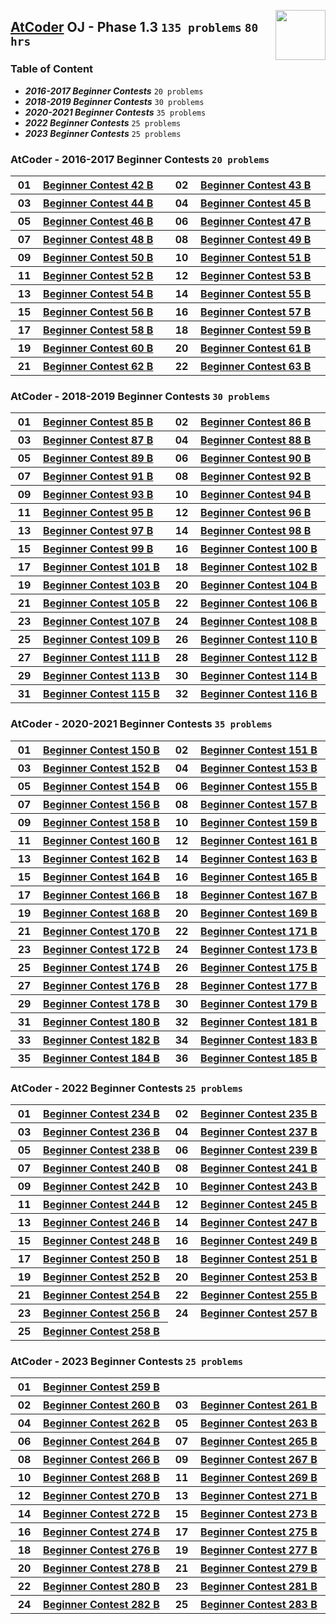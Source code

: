 <img align="right" width="80" src="/logos/atcoder.png"></img>

## [AtCoder](https://atcoder.jp/) OJ - Phase 1.3 `135 problems` `80 hrs`

### Table of Content

- ***2016-2017 Beginner Contests***      `20 problems`
- ***2018-2019 Beginner Contests***      `30 problems`
- ***2020-2021 Beginner Contests***      `35 problems`
- ***2022 Beginner Contests***           `25 problems`
- ***2023 Beginner Contests***           `25 problems`

### AtCoder - 2016-2017 Beginner Contests `20 problems`

<table>
    <tbody>
        <tr>
<th align="center" width="50px">01</th><th align="left" width="550px"><a href="https://atcoder.jp/contests/abc042/tasks/abc042_b">Beginner Contest 42 B</a></th>
<th align="center" width="50px">02</th><th align="left" width="550px"><a href="https://atcoder.jp/contests/abc043/tasks/abc043_b">Beginner Contest 43 B</a></th>
        </tr>
        <tr>
<th align="center" width="50px">03</th><th align="left" width="550px"><a href="https://atcoder.jp/contests/abc044/tasks/abc044_b">Beginner Contest 44 B</a></th>
<th align="center" width="50px">04</th><th align="left" width="550px"><a href="https://atcoder.jp/contests/abc045/tasks/abc045_b">Beginner Contest 45 B</a></th>
        </tr>
        <tr>
<th align="center" width="50px">05</th><th align="left" width="550px"><a href="https://atcoder.jp/contests/abc046/tasks/abc046_b">Beginner Contest 46 B</a></th>
<th align="center" width="50px">06</th><th align="left" width="550px"><a href="https://atcoder.jp/contests/abc047/tasks/abc047_b">Beginner Contest 47 B</a></th>
        </tr>
        <tr>
<th align="center" width="50px">07</th><th align="left" width="550px"><a href="https://atcoder.jp/contests/abc048/tasks/abc048_b">Beginner Contest 48 B</a></th>
<th align="center" width="50px">08</th><th align="left" width="550px"><a href="https://atcoder.jp/contests/abc049/tasks/abc049_b">Beginner Contest 49 B</a></th>
        </tr>
        <tr>
<th align="center" width="50px">09</th><th align="left" width="550px"><a href="https://atcoder.jp/contests/abc050/tasks/abc050_b">Beginner Contest 50 B</a></th>
<th align="center" width="50px">10</th><th align="left" width="550px"><a href="https://atcoder.jp/contests/abc051/tasks/abc051_b">Beginner Contest 51 B</a></th>
        </tr>
        <tr>
<th align="center" width="50px">11</th><th align="left" width="550px"><a href="https://atcoder.jp/contests/abc052/tasks/abc052_b">Beginner Contest 52 B</a></th>
<th align="center" width="50px">12</th><th align="left" width="550px"><a href="https://atcoder.jp/contests/abc053/tasks/abc053_b">Beginner Contest 53 B</a></th>
        </tr>
        <tr>
<th align="center" width="50px">13</th><th align="left" width="550px"><a href="https://atcoder.jp/contests/abc054/tasks/abc054_b">Beginner Contest 54 B</a></th>
<th align="center" width="50px">14</th><th align="left" width="550px"><a href="https://atcoder.jp/contests/abc055/tasks/abc055_b">Beginner Contest 55 B</a></th>
        </tr>
        <tr>
<th align="center" width="50px">15</th><th align="left" width="550px"><a href="https://atcoder.jp/contests/abc056/tasks/abc056_b">Beginner Contest 56 B</a></th>
<th align="center" width="50px">16</th><th align="left" width="550px"><a href="https://atcoder.jp/contests/abc057/tasks/abc057_b">Beginner Contest 57 B</a></th>
        </tr>
        <tr>
<th align="center" width="50px">17</th><th align="left" width="550px"><a href="https://atcoder.jp/contests/abc058/tasks/abc058_b">Beginner Contest 58 B</a></th>
<th align="center" width="50px">18</th><th align="left" width="550px"><a href="https://atcoder.jp/contests/abc059/tasks/abc059_b">Beginner Contest 59 B</a></th>
        </tr>
        <tr>
<th align="center" width="50px">19</th><th align="left" width="550px"><a href="https://atcoder.jp/contests/abc060/tasks/abc060_b">Beginner Contest 60 B</a></th>
<th align="center" width="50px">20</th><th align="left" width="550px"><a href="https://atcoder.jp/contests/abc061/tasks/abc061_b">Beginner Contest 61 B</a></th>
        </tr>
        <tr>
<th align="center" width="50px">21</th><th align="left" width="550px"><a href="https://atcoder.jp/contests/abc062/tasks/abc062_b">Beginner Contest 62 B</a></th>
<th align="center" width="50px">22</th><th align="left" width="550px"><a href="https://atcoder.jp/contests/abc063/tasks/abc063_b">Beginner Contest 63 B</a></th>
        </tr>
    </tbody>
</table>

### AtCoder - 2018-2019 Beginner Contests `30 problems`

<table>
    <tbody>
        <tr>
<th align="center" width="50px">01</th><th align="left" width="550px"><a href="https://atcoder.jp/contests/abc085/tasks/abc085_b">Beginner Contest 85 B</a></th>
<th align="center" width="50px">02</th><th align="left" width="550px"><a href="https://atcoder.jp/contests/abc086/tasks/abc086_b">Beginner Contest 86 B</a></th>
        </tr>
        <tr>
<th align="center" width="50px">03</th><th align="left" width="550px"><a href="https://atcoder.jp/contests/abc087/tasks/abc087_b">Beginner Contest 87 B</a></th>
<th align="center" width="50px">04</th><th align="left" width="550px"><a href="https://atcoder.jp/contests/abc088/tasks/abc088_b">Beginner Contest 88 B</a></th>
        </tr>
        <tr>
<th align="center" width="50px">05</th><th align="left" width="550px"><a href="https://atcoder.jp/contests/abc089/tasks/abc089_b">Beginner Contest 89 B</a></th>
<th align="center" width="50px">06</th><th align="left" width="550px"><a href="https://atcoder.jp/contests/abc090/tasks/abc090_b">Beginner Contest 90 B</a></th>
        </tr>
        <tr>
<th align="center" width="50px">07</th><th align="left" width="550px"><a href="https://atcoder.jp/contests/abc091/tasks/abc091_b">Beginner Contest 91 B</a></th>
<th align="center" width="50px">08</th><th align="left" width="550px"><a href="https://atcoder.jp/contests/abc092/tasks/abc092_b">Beginner Contest 92 B</a></th>
        </tr>
        <tr>
<th align="center" width="50px">09</th><th align="left" width="550px"><a href="https://atcoder.jp/contests/abc093/tasks/abc093_b">Beginner Contest 93 B</a></th>
<th align="center" width="50px">10</th><th align="left" width="550px"><a href="https://atcoder.jp/contests/abc094/tasks/abc094_b">Beginner Contest 94 B</a></th>
        </tr>
        <tr>
<th align="center" width="50px">11</th><th align="left" width="550px"><a href="https://atcoder.jp/contests/abc095/tasks/abc095_b">Beginner Contest 95 B</a></th>
<th align="center" width="50px">12</th><th align="left" width="550px"><a href="https://atcoder.jp/contests/abc096/tasks/abc096_b">Beginner Contest 96 B</a></th>
        </tr>
        <tr>
<th align="center" width="50px">13</th><th align="left" width="550px"><a href="https://atcoder.jp/contests/abc097/tasks/abc097_b">Beginner Contest 97 B</a></th>
<th align="center" width="50px">14</th><th align="left" width="550px"><a href="https://atcoder.jp/contests/abc098/tasks/abc098_b">Beginner Contest 98 B</a></th>
        </tr>
        <tr>
<th align="center" width="50px">15</th><th align="left" width="550px"><a href="https://atcoder.jp/contests/abc099/tasks/abc099_b">Beginner Contest 99 B</a></th>
<th align="center" width="50px">16</th><th align="left" width="550px"><a href="https://atcoder.jp/contests/abc100/tasks/abc100_b">Beginner Contest 100 B</a></th>
        </tr>
        <tr>
<th align="center" width="50px">17</th><th align="left" width="550px"><a href="https://atcoder.jp/contests/abc101/tasks/abc101_b">Beginner Contest 101 B</a></th>
<th align="center" width="50px">18</th><th align="left" width="550px"><a href="https://atcoder.jp/contests/abc102/tasks/abc102_b">Beginner Contest 102 B</a></th>
        </tr>
        <tr>
<th align="center" width="50px">19</th><th align="left" width="550px"><a href="https://atcoder.jp/contests/abc103/tasks/abc103_b">Beginner Contest 103 B</a></th>
<th align="center" width="50px">20</th><th align="left" width="550px"><a href="https://atcoder.jp/contests/abc104/tasks/abc104_b">Beginner Contest 104 B</a></th>
        </tr>
        <tr>
<th align="center" width="50px">21</th><th align="left" width="550px"><a href="https://atcoder.jp/contests/abc105/tasks/abc105_b">Beginner Contest 105 B</a></th>
<th align="center" width="50px">22</th><th align="left" width="550px"><a href="https://atcoder.jp/contests/abc106/tasks/abc106_b">Beginner Contest 106 B</a></th>
        </tr>
        <tr>
<th align="center" width="50px">23</th><th align="left" width="550px"><a href="https://atcoder.jp/contests/abc107/tasks/abc107_b">Beginner Contest 107 B</a></th>
<th align="center" width="50px">24</th><th align="left" width="550px"><a href="https://atcoder.jp/contests/abc108/tasks/abc108_b">Beginner Contest 108 B</a></th>
        </tr>
        <tr>
<th align="center" width="50px">25</th><th align="left" width="550px"><a href="https://atcoder.jp/contests/abc109/tasks/abc109_b">Beginner Contest 109 B</a></th>
<th align="center" width="50px">26</th><th align="left" width="550px"><a href="https://atcoder.jp/contests/abc110/tasks/abc110_b">Beginner Contest 110 B</a></th>
        </tr>
        <tr>
<th align="center" width="50px">27</th><th align="left" width="550px"><a href="https://atcoder.jp/contests/abc111/tasks/abc111_b">Beginner Contest 111 B</a></th>
<th align="center" width="50px">28</th><th align="left" width="550px"><a href="https://atcoder.jp/contests/abc112/tasks/abc112_b">Beginner Contest 112 B</a></th>
        </tr>
        <tr>
<th align="center" width="50px">29</th><th align="left" width="550px"><a href="https://atcoder.jp/contests/abc113/tasks/abc113_b">Beginner Contest 113 B</a></th>
<th align="center" width="50px">30</th><th align="left" width="550px"><a href="https://atcoder.jp/contests/abc114/tasks/abc114_b">Beginner Contest 114 B</a></th>
        </tr>
        <tr>
<th align="center" width="50px">31</th><th align="left" width="550px"><a href="https://atcoder.jp/contests/abc115/tasks/abc115_b">Beginner Contest 115 B</a></th>
<th align="center" width="50px">32</th><th align="left" width="550px"><a href="https://atcoder.jp/contests/abc116/tasks/abc116_b">Beginner Contest 116 B</a></th>
        </tr>
    </tbody>
</table>

### AtCoder - 2020-2021 Beginner Contests `35 problems`

<table>
    <tbody>
        <tr>
<th align="center" width="50px">01</th><th align="left" width="550px"><a href="https://atcoder.jp/contests/abc150/tasks/abc150_b">Beginner Contest 150 B</a></th>
<th align="center" width="50px">02</th><th align="left" width="550px"><a href="https://atcoder.jp/contests/abc151/tasks/abc151_b">Beginner Contest 151 B</a></th>
        </tr>
        <tr>
<th align="center" width="50px">03</th><th align="left" width="550px"><a href="https://atcoder.jp/contests/abc152/tasks/abc152_b">Beginner Contest 152 B</a></th>
<th align="center" width="50px">04</th><th align="left" width="550px"><a href="https://atcoder.jp/contests/abc153/tasks/abc153_b">Beginner Contest 153 B</a></th>
        </tr>
        <tr>
<th align="center" width="50px">05</th><th align="left" width="550px"><a href="https://atcoder.jp/contests/abc154/tasks/abc154_b">Beginner Contest 154 B</a></th>
<th align="center" width="50px">06</th><th align="left" width="550px"><a href="https://atcoder.jp/contests/abc155/tasks/abc155_b">Beginner Contest 155 B</a></th>
        </tr>
        <tr>
<th align="center" width="50px">07</th><th align="left" width="550px"><a href="https://atcoder.jp/contests/abc156/tasks/abc156_b">Beginner Contest 156 B</a></th>
<th align="center" width="50px">08</th><th align="left" width="550px"><a href="https://atcoder.jp/contests/abc157/tasks/abc157_b">Beginner Contest 157 B</a></th>
        </tr>
        <tr>
<th align="center" width="50px">09</th><th align="left" width="550px"><a href="https://atcoder.jp/contests/abc158/tasks/abc158_b">Beginner Contest 158 B</a></th>
<th align="center" width="50px">10</th><th align="left" width="550px"><a href="https://atcoder.jp/contests/abc159/tasks/abc159_b">Beginner Contest 159 B</a></th>
        </tr>
        <tr>
<th align="center" width="50px">11</th><th align="left" width="550px"><a href="https://atcoder.jp/contests/abc160/tasks/abc160_b">Beginner Contest 160 B</a></th>
<th align="center" width="50px">12</th><th align="left" width="550px"><a href="https://atcoder.jp/contests/abc161/tasks/abc161_b">Beginner Contest 161 B</a></th>
        </tr>
        <tr>
<th align="center" width="50px">13</th><th align="left" width="550px"><a href="https://atcoder.jp/contests/abc162/tasks/abc162_b">Beginner Contest 162 B</a></th>
<th align="center" width="50px">14</th><th align="left" width="550px"><a href="https://atcoder.jp/contests/abc163/tasks/abc163_b">Beginner Contest 163 B</a></th>
        </tr>
        <tr>
<th align="center" width="50px">15</th><th align="left" width="550px"><a href="https://atcoder.jp/contests/abc164/tasks/abc164_b">Beginner Contest 164 B</a></th>
<th align="center" width="50px">16</th><th align="left" width="550px"><a href="https://atcoder.jp/contests/abc165/tasks/abc165_b">Beginner Contest 165 B</a></th>
        </tr>
        <tr>
<th align="center" width="50px">17</th><th align="left" width="550px"><a href="https://atcoder.jp/contests/abc166/tasks/abc166_b">Beginner Contest 166 B</a></th>
<th align="center" width="50px">18</th><th align="left" width="550px"><a href="https://atcoder.jp/contests/abc167/tasks/abc167_b">Beginner Contest 167 B</a></th>
        </tr>
        <tr>
<th align="center" width="50px">19</th><th align="left" width="550px"><a href="https://atcoder.jp/contests/abc168/tasks/abc168_b">Beginner Contest 168 B</a></th>
<th align="center" width="50px">20</th><th align="left" width="550px"><a href="https://atcoder.jp/contests/abc169/tasks/abc169_b">Beginner Contest 169 B</a></th>
        </tr>
        <tr>
<th align="center" width="50px">21</th><th align="left" width="550px"><a href="https://atcoder.jp/contests/abc170/tasks/abc170_b">Beginner Contest 170 B</a></th>
<th align="center" width="50px">22</th><th align="left" width="550px"><a href="https://atcoder.jp/contests/abc171/tasks/abc171_b">Beginner Contest 171 B</a></th>
        </tr>
        <tr>
<th align="center" width="50px">23</th><th align="left" width="550px"><a href="https://atcoder.jp/contests/abc172/tasks/abc172_b">Beginner Contest 172 B</a></th>
<th align="center" width="50px">24</th><th align="left" width="550px"><a href="https://atcoder.jp/contests/abc173/tasks/abc173_b">Beginner Contest 173 B</a></th>
        </tr>
        <tr>
<th align="center" width="50px">25</th><th align="left" width="550px"><a href="https://atcoder.jp/contests/abc174/tasks/abc174_b">Beginner Contest 174 B</a></th>
<th align="center" width="50px">26</th><th align="left" width="550px"><a href="https://atcoder.jp/contests/abc175/tasks/abc175_b">Beginner Contest 175 B</a></th>
        </tr>
        <tr>
<th align="center" width="50px">27</th><th align="left" width="550px"><a href="https://atcoder.jp/contests/abc176/tasks/abc176_b">Beginner Contest 176 B</a></th>
<th align="center" width="50px">28</th><th align="left" width="550px"><a href="https://atcoder.jp/contests/abc177/tasks/abc177_b">Beginner Contest 177 B</a></th>
        </tr>
        <tr>
<th align="center" width="50px">29</th><th align="left" width="550px"><a href="https://atcoder.jp/contests/abc178/tasks/abc178_b">Beginner Contest 178 B</a></th>
<th align="center" width="50px">30</th><th align="left" width="550px"><a href="https://atcoder.jp/contests/abc179/tasks/abc179_b">Beginner Contest 179 B</a></th>
        </tr>
        <tr>
<th align="center" width="50px">31</th><th align="left" width="550px"><a href="https://atcoder.jp/contests/abc180/tasks/abc180_b">Beginner Contest 180 B</a></th>
<th align="center" width="50px">32</th><th align="left" width="550px"><a href="https://atcoder.jp/contests/abc181/tasks/abc181_b">Beginner Contest 181 B</a></th>
        </tr>
        <tr>
<th align="center" width="50px">33</th><th align="left" width="550px"><a href="https://atcoder.jp/contests/abc182/tasks/abc182_b">Beginner Contest 182 B</a></th>
<th align="center" width="50px">34</th><th align="left" width="550px"><a href="https://atcoder.jp/contests/abc183/tasks/abc183_b">Beginner Contest 183 B</a></th>
        </tr>
        <tr>
<th align="center" width="50px">35</th><th align="left" width="550px"><a href="https://atcoder.jp/contests/abc184/tasks/abc184_b">Beginner Contest 184 B</a></th>
<th align="center" width="50px">36</th><th align="left" width="550px"><a href="https://atcoder.jp/contests/abc185/tasks/abc185_b">Beginner Contest 185 B</a></th>
        </tr>
    </tbody>
</table>

### AtCoder - 2022 Beginner Contests `25 problems`

<table>
    <tbody>
        <tr>
<th align="center" width="50px">01</th><th align="left" width="550px"><a href="https://atcoder.jp/contests/abc234/tasks/abc234_b">Beginner Contest 234 B</a></th>
<th align="center" width="50px">02</th><th align="left" width="550px"><a href="https://atcoder.jp/contests/abc235/tasks/abc235_b">Beginner Contest 235 B</a></th>
        </tr>
        <tr>
<th align="center" width="50px">03</th><th align="left" width="550px"><a href="https://atcoder.jp/contests/abc236/tasks/abc236_b">Beginner Contest 236 B</a></th>
<th align="center" width="50px">04</th><th align="left" width="550px"><a href="https://atcoder.jp/contests/abc237/tasks/abc237_b">Beginner Contest 237 B</a></th>
        </tr>
        <tr>
<th align="center" width="50px">05</th><th align="left" width="550px"><a href="https://atcoder.jp/contests/abc238/tasks/abc238_b">Beginner Contest 238 B</a></th>
<th align="center" width="50px">06</th><th align="left" width="550px"><a href="https://atcoder.jp/contests/abc239/tasks/abc239_b">Beginner Contest 239 B</a></th>
        </tr>
        <tr>
<th align="center" width="50px">07</th><th align="left" width="550px"><a href="https://atcoder.jp/contests/abc240/tasks/abc240_b">Beginner Contest 240 B</a></th>
<th align="center" width="50px">08</th><th align="left" width="550px"><a href="https://atcoder.jp/contests/abc241/tasks/abc241_b">Beginner Contest 241 B</a></th>
        </tr>
        <tr>
<th align="center" width="50px">09</th><th align="left" width="550px"><a href="https://atcoder.jp/contests/abc242/tasks/abc242_b">Beginner Contest 242 B</a></th>
<th align="center" width="50px">10</th><th align="left" width="550px"><a href="https://atcoder.jp/contests/abc243/tasks/abc243_b">Beginner Contest 243 B</a></th>
        </tr>
        <tr>
<th align="center" width="50px">11</th><th align="left" width="550px"><a href="https://atcoder.jp/contests/abc244/tasks/abc244_b">Beginner Contest 244 B</a></th>
<th align="center" width="50px">12</th><th align="left" width="550px"><a href="https://atcoder.jp/contests/abc245/tasks/abc245_b">Beginner Contest 245 B</a></th>
        </tr>
        <tr>
<th align="center" width="50px">13</th><th align="left" width="550px"><a href="https://atcoder.jp/contests/abc246/tasks/abc246_b">Beginner Contest 246 B</a></th>
<th align="center" width="50px">14</th><th align="left" width="550px"><a href="https://atcoder.jp/contests/abc247/tasks/abc247_b">Beginner Contest 247 B</a></th>
        </tr>
        <tr>
<th align="center" width="50px">15</th><th align="left" width="550px"><a href="https://atcoder.jp/contests/abc248/tasks/abc248_b">Beginner Contest 248 B</a></th>
<th align="center" width="50px">16</th><th align="left" width="550px"><a href="https://atcoder.jp/contests/abc249/tasks/abc249_b">Beginner Contest 249 B</a></th>
        </tr>
        <tr>
<th align="center" width="50px">17</th><th align="left" width="550px"><a href="https://atcoder.jp/contests/abc250/tasks/abc250_b">Beginner Contest 250 B</a></th>
<th align="center" width="50px">18</th><th align="left" width="550px"><a href="https://atcoder.jp/contests/abc251/tasks/abc251_b">Beginner Contest 251 B</a></th>
        </tr>
        <tr>
<th align="center" width="50px">19</th><th align="left" width="550px"><a href="https://atcoder.jp/contests/abc252/tasks/abc252_b">Beginner Contest 252 B</a></th>
<th align="center" width="50px">20</th><th align="left" width="550px"><a href="https://atcoder.jp/contests/abc253/tasks/abc253_b">Beginner Contest 253 B</a></th>
        </tr>
        <tr>
<th align="center" width="50px">21</th><th align="left" width="550px"><a href="https://atcoder.jp/contests/abc254/tasks/abc254_b">Beginner Contest 254 B</a></th>
<th align="center" width="50px">22</th><th align="left" width="550px"><a href="https://atcoder.jp/contests/abc255/tasks/abc255_b">Beginner Contest 255 B</a></th>
        </tr>
        <tr>
<th align="center" width="50px">23</th><th align="left" width="550px"><a href="https://atcoder.jp/contests/abc256/tasks/abc256_b">Beginner Contest 256 B</a></th>
<th align="center" width="50px">24</th><th align="left" width="550px"><a href="https://atcoder.jp/contests/abc257/tasks/abc257_b">Beginner Contest 257 B</a></th>
        </tr>
        <tr>
<th align="center" width="50px">25</th><th align="left" width="550px"><a href="https://atcoder.jp/contests/abc258/tasks/abc258_b">Beginner Contest 258 B</a></th>
        </tr>
    </tbody>
</table>


### AtCoder - 2023 Beginner Contests `25 problems`

<table>
    <tbody>
        <tr>
<th align="center" width="50px">01</th><th align="left" width="550px"><a href="https://atcoder.jp/contests/abc259/tasks/abc259_b">Beginner Contest 259 B</a></th>
        </tr>
        <tr>
<th align="center" width="50px">02</th><th align="left" width="550px"><a href="https://atcoder.jp/contests/abc260/tasks/abc260_b">Beginner Contest 260 B</a></th>
<th align="center" width="50px">03</th><th align="left" width="550px"><a href="https://atcoder.jp/contests/abc261/tasks/abc261_b">Beginner Contest 261 B</a></th>
        </tr>
        <tr>
<th align="center" width="50px">04</th><th align="left" width="550px"><a href="https://atcoder.jp/contests/abc262/tasks/abc262_b">Beginner Contest 262 B</a></th>
<th align="center" width="50px">05</th><th align="left" width="550px"><a href="https://atcoder.jp/contests/abc263/tasks/abc263_b">Beginner Contest 263 B</a></th>
        </tr>
        <tr>
<th align="center" width="50px">06</th><th align="left" width="550px"><a href="https://atcoder.jp/contests/abc264/tasks/abc264_b">Beginner Contest 264 B</a></th>
<th align="center" width="50px">07</th><th align="left" width="550px"><a href="https://atcoder.jp/contests/abc265/tasks/abc265_b">Beginner Contest 265 B</a></th>
        </tr>
        <tr>
<th align="center" width="50px">08</th><th align="left" width="550px"><a href="https://atcoder.jp/contests/abc266/tasks/abc266_b">Beginner Contest 266 B</a></th>
<th align="center" width="50px">09</th><th align="left" width="550px"><a href="https://atcoder.jp/contests/abc267/tasks/abc267_b">Beginner Contest 267 B</a></th>
        </tr>
        <tr>
<th align="center" width="50px">10</th><th align="left" width="550px"><a href="https://atcoder.jp/contests/abc268/tasks/abc268_b">Beginner Contest 268 B</a></th>
<th align="center" width="50px">11</th><th align="left" width="550px"><a href="https://atcoder.jp/contests/abc269/tasks/abc269_b">Beginner Contest 269 B</a></th>
        </tr>
        <tr>
<th align="center" width="50px">12</th><th align="left" width="550px"><a href="https://atcoder.jp/contests/abc270/tasks/abc270_b">Beginner Contest 270 B</a></th>
<th align="center" width="50px">13</th><th align="left" width="550px"><a href="https://atcoder.jp/contests/abc271/tasks/abc271_b">Beginner Contest 271 B</a></th>
        </tr>
        <tr>
<th align="center" width="50px">14</th><th align="left" width="550px"><a href="https://atcoder.jp/contests/abc272/tasks/abc272_b">Beginner Contest 272 B</a></th>
<th align="center" width="50px">15</th><th align="left" width="550px"><a href="https://atcoder.jp/contests/abc273/tasks/abc273_b">Beginner Contest 273 B</a></th>
        </tr>
        <tr>
<th align="center" width="50px">16</th><th align="left" width="550px"><a href="https://atcoder.jp/contests/abc274/tasks/abc274_b">Beginner Contest 274 B</a></th>
<th align="center" width="50px">17</th><th align="left" width="550px"><a href="https://atcoder.jp/contests/abc275/tasks/abc275_b">Beginner Contest 275 B</a></th>
        </tr>
        <tr>
<th align="center" width="50px">18</th><th align="left" width="550px"><a href="https://atcoder.jp/contests/abc276/tasks/abc276_b">Beginner Contest 276 B</a></th>
<th align="center" width="50px">19</th><th align="left" width="550px"><a href="https://atcoder.jp/contests/abc277/tasks/abc277_b">Beginner Contest 277 B</a></th>
        </tr>
        <tr>
<th align="center" width="50px">20</th><th align="left" width="550px"><a href="https://atcoder.jp/contests/abc278/tasks/abc278_b">Beginner Contest 278 B</a></th>
<th align="center" width="50px">21</th><th align="left" width="550px"><a href="https://atcoder.jp/contests/abc279/tasks/abc279_b">Beginner Contest 279 B</a></th>
        </tr>
        <tr>
<th align="center" width="50px">22</th><th align="left" width="550px"><a href="https://atcoder.jp/contests/abc280/tasks/abc280_b">Beginner Contest 280 B</a></th>
<th align="center" width="50px">23</th><th align="left" width="550px"><a href="https://atcoder.jp/contests/abc281/tasks/abc281_b">Beginner Contest 281 B</a></th>
        </tr>
        <tr>
<th align="center" width="50px">24</th><th align="left" width="550px"><a href="https://atcoder.jp/contests/abc282/tasks/abc282_b">Beginner Contest 282 B</a></th>
<th align="center" width="50px">25</th><th align="left" width="550px"><a href="https://atcoder.jp/contests/abc283/tasks/abc283_b">Beginner Contest 283 B</a></th>
        </tr>
    </tbody>
</table>
